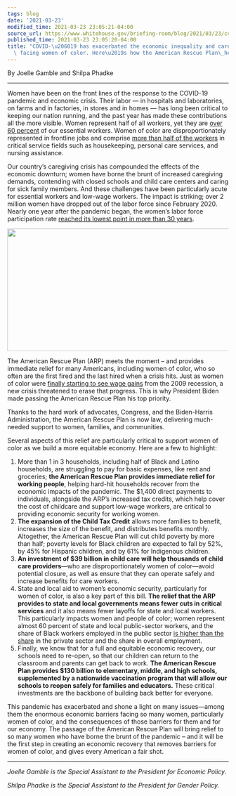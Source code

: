 ```yaml
---
tags: blog
date: '2021-03-23'
modified_time: 2021-03-23 23:05:21-04:00
source_url: https://www.whitehouse.gov/briefing-room/blog/2021/03/23/covid-19-has-exacerbated-the-economic-inequality-and-caregiving-crisis-facing-women-of-color-heres-how-the-american-rescue-plan-helps/
published_time: 2021-03-23 23:05:20-04:00
title: "COVID-\u206019 has exacerbated the economic inequality and caregiving crisis\
  \ facing women of color. Here\u2019s how the American Rescue Plan\_helps."
---
```

 
By Joelle Gamble and Shilpa Phadke

------------------------------------------------------------------------

Women have been on the front lines of the response to the COVID-19
pandemic and economic crisis. Their labor — in hospitals and
laboratories, on farms and in factories, in stores and in homes — has
long been critical to keeping our nation running, and the past year has
made these contributions all the more visible. Women represent half of
all workers, yet they are [over 60
percent](https://cepr.net/wp-content/uploads/2020/04/2020-04-Frontline-Workers.pdf)
of our essential workers. Women of color are disproportionately
represented in frontline jobs and comprise [more than half of the
workers](https://www.americanprogress.org/issues/women/reports/2020/04/23/483846/frontlines-work-home/)
in critical service fields such as housekeeping, personal care services,
and nursing assistance.

Our country’s caregiving crisis has compounded the effects of the
economic downturn; women have borne the brunt of increased caregiving
demands, contending with closed schools and child care centers and
caring for sick family members. And these challenges have been
particularly acute for essential workers and low-wage workers. The
impact is striking; over 2 million women have dropped out of the labor
force since February 2020. Nearly one year after the pandemic began, the
women’s labor force participation rate [reached its lowest point in more
than 30 years](https://nwlc.org/resources/january-jobs-day-2021/).

<img
src="https://lh3.googleusercontent.com/e_12sl43_wG5Cw70eYtgifkEsUtZt5xGHXU6K13G2lhmqcw2yxtdVMG6FXR3osZHjBMpmPXl8HIUymam6S64D-2qZq_5g_lp3eS5IEhPtLlgzMPvXHh2pM5hWS7fFYKBdAaBtSU"
loading="lazy" width="598" height="279" />

The American Rescue Plan (ARP) meets the moment – and provides immediate
relief for many Americans, including women of color, who so often are
the first fired and the last hired when a crisis hits. Just as women of
color were [finally starting to see wage
gains](https://www.nytimes.com/2019/07/01/business/economy/minority-women-hispanics-jobs.html)
from the 2009 recession, a new crisis threatened to erase that progress.
This is why President Biden made passing the American Rescue Plan his
top priority.

Thanks to the hard work of advocates, Congress, and the Biden-Harris
Administration, the American Rescue Plan is now law, delivering
much-needed support to women, families, and communities.

Several aspects of this relief are particularly critical to support
women of color as we build a more equitable economy. Here are a few to
highlight:

1.  More than 1 in 3 households, including half of Black and Latino
    households, are struggling to pay for basic expenses, like rent and
    groceries; **the American Rescue Plan provides immediate relief for
    working people**, helping hard-hit households recover from the
    economic impacts of the pandemic. The $1,400 direct payments to
    individuals, alongside the ARP’s increased tax credits, which help
    cover the cost of childcare and support low-wage workers, are
    critical to providing economic security for working women.
2.  **The expansion of the Child Tax Credit** allows more families to
    benefit, increases the size of the benefit, and distributes benefits
    monthly. Altogether, the American Rescue Plan will cut child poverty
    by more than half; poverty levels for Black children are expected to
    fall by 52%, by 45% for Hispanic children, and by 61% for Indigenous
    children.
3.  **An investment of $39 billion in child care will help thousands of
    child care providers**—who are disproportionately women of
    color—avoid potential closure, as well as ensure that they can
    operate safely and increase benefits for care workers.
4.  State and local aid to women’s economic security, particularly for
    women of color, is also a key part of this bill. **The relief that
    the ARP provides to state and local governments means fewer cuts in
    critical services** and it also means fewer layoffs for state and
    local workers. This particularly impacts women and people of color;
    women represent almost 60 percent of state and local public-sector
    workers, and the share of Black workers employed in the public
    sector [is higher than the
    share](https://www.epi.org/blog/cuts-to-the-state-and-local-public-sector-will-disproportionately-harm-women-and-black-workers/)
    in the private sector and the share in overall employment.
5.  Finally, we know that for a full and equitable economic recovery,
    our schools need to re-open, so that our children can return to the
    classroom and parents can get back to work. **The American Rescue
    Plan provides $130 billion to elementary, middle, and high schools,
    supplemented by a nationwide vaccination program that will allow our
    schools to reopen safely for families and educators.** These
    critical investments are the backbone of building back better for
    everyone.

This pandemic has exacerbated and shone a light on many issues—among
them the enormous economic barriers facing so many women, particularly
women of color, and the consequences of those barriers for them and for
our economy. The passage of the American Rescue Plan will bring relief
to so many women who have borne the brunt of the pandemic – and it will
be the first step in creating an economic recovery that removes barriers
for women of color, and gives every American a fair shot.

------------------------------------------------------------------------

*Joelle Gamble is the Special Assistant to the President for Economic
Policy*.

*Shilpa Phadke is the Special Assistant to the President for Gender
Policy.*
